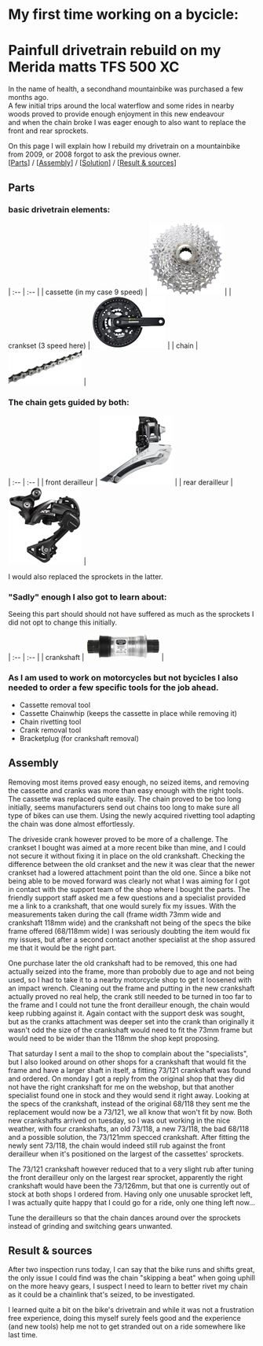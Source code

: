 # My first time working on a bycicle: 
# Painfull drivetrain rebuild on my Merida matts TFS 500 XC

In the name of health, a secondhand mountainbike was purchased a few months ago.  
A few initial trips around the local waterflow and some rides in nearby woods proved to provide enough enjoyment in this new endeavour  
and when the chain broke I was eager enough to also want to replace the front and rear sprockets. 

On this page I will explain how I rebuild my drivetrain on a mountainbike from 2009, or 2008 forgot to ask the previous owner.  
\[[Parts](#parts)\]  /  \[[Assembly](#assembly)\]  /  \[[Solution](#solution)\]  /  \[[Result & sources](#result--sources)\]  


## Parts

### basic drivetrain elements:

| :-- | :-- |
| cassette (in my case 9 speed) | ![cassette](drivetrain_rebuild/cassette.png) |
| crankset (3 speed here) | ![crank](drivetrain_rebuild/crank.png) |
| chain | ![chain](drivetrain_rebuild/chain.png) | 

  
### The chain gets guided by both:  

| :-- | :-- |
| front derailleur | ![front derailleur](drivetrain_rebuild/front_derailleur.png) |
| rear derailleur | ![rear derailleur](drivetrain_rebuild/rear_derailleur.png) |

I would also replaced the sprockets in the latter.
  

### "Sadly" enough I also got to learn about:  
Seeing this part should should not have suffered as much as the sprockets I did not opt to change this initially.  

| :-- | :-- |
| crankshaft | ![crankshaft](drivetrain_rebuild/crankshaft.png) |
  

### As I am used to work on motorcycles but not bycicles I also needed to order a few specific tools for the job ahead.  
- Cassette removal tool  
- Cassette Chainwhip (keeps the cassette in place while removing it)  
- Chain rivetting tool  
- Crank removal tool  
- Bracketplug (for crankshaft removal)  
  
  
## Assembly

Removing most items proved easy enough, no seized items, and removing the cassette and cranks was more than easy enough with the right tools. The cassette was replaced quite easily. The chain proved to be too long initially, seems manufacturers send out chains too long to make sure all type of bikes can use them. Using the newly acquired rivetting tool adapting the chain was done almost effortlessly.   

The driveside crank however proved to be more of a challenge. The crankset I bought was aimed at a more recent bike than mine, and I could not secure it without fixing it in place on the old crankshaft. Checking the difference between the old crankset and the new it was clear that the newer crankset had a lowered attachment point than the old one. Since a bike not being able to be moved forward was clearly not what I was aiming for I got in contact with the support team of the shop where I bought the parts. The friendly support staff asked me a few questions and a specialist provided me a link to a crankshaft, that one would surely fix my issues. With the measurements taken during the call (frame width 73mm wide and crankshaft 118mm wide) and the crankshaft not being of the specs the bike frame offered (68/118mm wide) I was seriously doubting the item would fix my issues, but after a second contact another specialist at the shop assured me that it would be the right part.  
  
One purchase later the old crankshaft had to be removed, this one had actually seized into the frame, more than probobly due to age and not being used, so I had to take it to a nearby motorcycle shop to get it loosened with an impact wrench. Cleaning out the frame and putting in the new crankshaft actually proved no real help, the crank still needed to be turned in too far to the frame and I could not tune the front derailleur enough, the chain would keep rubbing against it. Again contact with the support desk was sought, but as the cranks attachment was deeper set into the crank than originally it wasn't odd the size of the crankshaft would need to fit the 73mm frame but would need to be wider than the 118mm the shop kept proposing.  
  
That saturday I sent a mail to the shop to complain about the "specialists", but I also looked around on other shops for a crankshaft that would fit the frame and have a larger shaft in itself, a fitting 73/121 crankshaft was found and ordered. On monday I got a reply from the original shop that they did not have the right crankshaft for me on the webshop, but that another specialist found one in stock and they would send it right away. Looking at the specs of the crankshaft, instead of the original 68/118 they sent me the replacement would now be a 73/121, we all know that won't fit by now. Both new crankshafts arrived on tuesday, so I was out working in the nice weather, with four crankshafts, an old 73/118, a new 73/118, the bad 68/118 and a possible solution, the 73/121mm specced crankshaft. After fitting the newly sent 73/118, the chain would indeed still rub against the front derailleur when it's positioned on the largest of the cassettes' sprockets.
  
The 73/121 crankshaft however reduced that to a very slight rub after tuning the front derailleur only on the largest rear sprocket, apparently the right crankshaft would have been the 73/126mm, but that one is currently out of stock at both shops I ordered from. Having only one unusable sprocket left, I was actually quite happy that I could go for a ride, only one thing left now...   

Tune the derailleurs so that the chain dances around over the sprockets instead of grinding and switching gears unwanted.


## Result & sources

After two inspection runs today, I can say that the bike runs and shifts great, the only issue I could find was the chain "skipping a beat" when going uphill on the more heavy gears, I suspect I need to learn to better rivet my chain as it could be a chainlink that's seized, to be investigated.

I learned quite a bit on the bike's drivetrain and while it was not a frustration free experience, doing this myself surely feels good and the experience (and new tools) help me not to get stranded out on a ride somewhere like last time.
